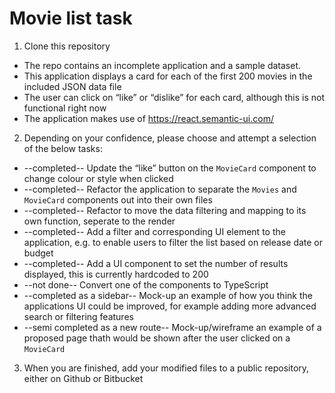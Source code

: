 # Movie list task

1. Clone this repository
* The repo contains an incomplete application and a sample dataset.
* This application displays a card for each of the first 200 movies in the included JSON data file
* The user can click on “like” or “dislike” for each card, although this is not functional right now
* The application makes use of https://react.semantic-ui.com/
2. Depending on your confidence, please choose and attempt a selection of the below tasks:
* --completed-- Update the “like” button on the `MovieCard` component to change colour or style when clicked
* --completed-- Refactor the application to separate the `Movies` and `MovieCard` components out into their own files
* --completed-- Refactor to move the data filtering and mapping to its own function, seperate to the render
* --completed-- Add a filter and corresponding UI element to the application, e.g. to enable users to filter the list based on release date or budget
* --completed-- Add a UI component to set the number of results displayed, this is currently hardcoded to 200
* --not done-- Convert one of the components to TypeScript
* --completed as a sidebar-- Mock-up an example of how you think the applications UI could be improved, for example adding more advanced search or filtering features
* --semi completed as a new route-- Mock-up/wireframe an example of a proposed page thath would be shown after the user clicked on a `MovieCard`
3.	When you are finished, add your modified files to a public repository, either on Github or Bitbucket
